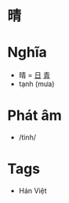 # 晴

# Nghĩa
* 晴 = [日](日.md) [青](青.md)
* tạnh (mưa)

# Phát âm
* /tình/

# Tags
* Hán Việt

<script>window.HANZI_FIELD='晴';</script>

